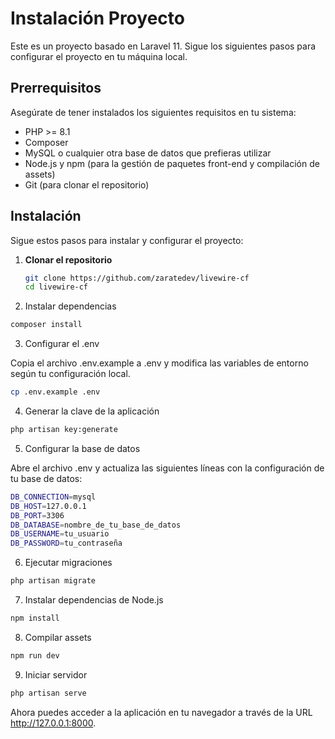 # Instalación Proyecto

Este es un proyecto basado en Laravel 11. Sigue los siguientes pasos para configurar el proyecto en tu máquina local.

## Prerrequisitos

Asegúrate de tener instalados los siguientes requisitos en tu sistema:

- PHP >= 8.1
- Composer
- MySQL o cualquier otra base de datos que prefieras utilizar
- Node.js y npm (para la gestión de paquetes front-end y compilación de assets)
- Git (para clonar el repositorio)

## Instalación

Sigue estos pasos para instalar y configurar el proyecto:

1. **Clonar el repositorio**

   ```bash
   git clone https://github.com/zaratedev/livewire-cf
   cd livewire-cf
   ```

2. Instalar dependencias
```bash
composer install
```

3. Configurar el .env

Copia el archivo .env.example a .env y modifica las variables de entorno según tu configuración local.

```bash
cp .env.example .env

```

4. Generar la clave de la aplicación

```bash
php artisan key:generate
```

5. Configurar la base de datos

Abre el archivo .env y actualiza las siguientes líneas con la configuración de tu base de datos:

```bash
DB_CONNECTION=mysql
DB_HOST=127.0.0.1
DB_PORT=3306
DB_DATABASE=nombre_de_tu_base_de_datos
DB_USERNAME=tu_usuario
DB_PASSWORD=tu_contraseña
```

6. Ejecutar migraciones 
```bash
php artisan migrate
```

7. Instalar dependencias de Node.js

```bash
npm install
```

8. Compilar assets

```bash
npm run dev
```

9. Iniciar servidor

```bash
php artisan serve
```

Ahora puedes acceder a la aplicación en tu navegador a través de la URL http://127.0.0.1:8000.